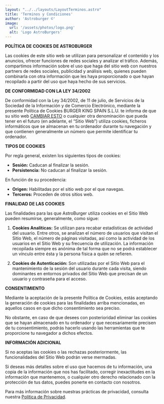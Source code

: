 ```yaml
---
layout: "../../layouts/LayoutTerminos.astro" 
title: 'Terminos y Condiciones'
author: 'Astroburger ©'
image:
  url: '/assets/photos/logo.png'
  alt: 'Logo AstroBurgers'
---
```

**POLÍTICA DE COOKIES DE ASTROBURGER**

Las cookies de este sitio web se utilizan para personalizar el contenido y los anuncios, ofrecer funciones de redes sociales y analizar el tráfico. Además, compartimos información sobre el uso que haga del sitio web con nuestros partners de redes sociales, publicidad y análisis web, quienes pueden combinarla con otra información que les haya proporcionado o que hayan recopilado a partir del uso que haya hecho de sus servicios.

**DE CONFORMIDAD CON LA LEY 34/2002**

De conformidad con la Ley 34/2002, de 11 de julio, de Servicios de la Sociedad de la Información y de Comercio Electrónico, mediante la presente Política de Cookies BURGER KING SPAIN S.L.U. te informa de que su sitio web [CAMBIAR ESTO](https://www.burgerking.es) o cualquier otra denominación que pueda tener en el futuro (en adelante, el “Sitio Web”) utiliza cookies, ficheros informáticos que se almacenan en tu ordenador durante tu navegación y que contienen generalmente un número que permite identificar tu ordenador.

**TIPOS DE COOKIES**

Por regla general, existen los siguientes tipos de cookies:

- **Sesión:** Caducan al finalizar la sesión.
- **Persistencia:** No caducan al finalizar la sesión.

En función de su procedencia:

- **Origen:** Habilitadas por el sitio web por el que navegas.
- **Terceros:** Proceden de otros sitios web.

**FINALIDAD DE LAS COOKIES**

Las finalidades para las que AstroBurger utiliza cookies en el Sitio Web pueden resumirse, generalmente, como sigue:

1. **Cookies Analíticas:** Se utilizan para recabar estadísticas de actividad del usuario. Entre otros, se analizan el número de usuarios que visitan el Sitio Web, el número de páginas visitadas, así como la actividad de los usuarios en el Sitio Web y su frecuencia de utilización. La información recopilada siempre es anónima de tal forma que no se podrá establecer un vínculo entre ésta y la persona física a quién se refieren.

2. **Cookies de Autenticación:** Son utilizadas por el Sitio Web para el mantenimiento de la sesión del usuario durante cada visita, siendo dominantes en entornos privados del Sitio Web que precisan de un usuario y contraseña para el acceso.

**CONSENTIMIENTO**

Mediante la aceptación de la presente Política de Cookies, estás aceptando la generación de cookies para las finalidades arriba mencionadas, en aquellos casos en que dicho consentimiento sea preciso.

No obstante, en caso de que desees con posterioridad eliminar las cookies que se hayan almacenado en tu ordenador y que necesariamente precisen de tu consentimiento, podrás hacerlo usando las herramientas que te proporcione tu navegador a dichos efectos.

**INFORMACIÓN ADICIONAL**

Si no aceptas las cookies o las rechazas posteriormente, las funcionalidades del Sitio Web podrán verse mermadas.

Si deseas más detalles sobre el uso que hacemos de tu información, una copia de la información que nos has facilitado, corregir inexactitudes en la información que mantenemos, o cualquier otro derecho relacionado con la protección de tus datos, puedes ponerte en contacto con nosotros.

Para más información sobre nuestras prácticas de privacidad, consulta nuestra [Política de Privacidad](enlace-a-politica-de-privacidad).
